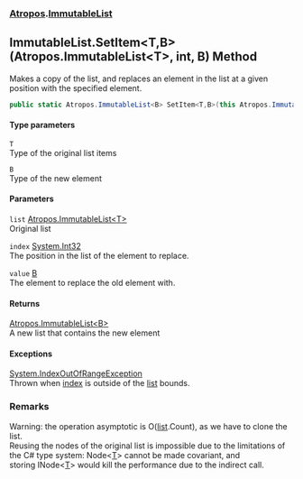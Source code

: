 ### [Atropos](./Atropos.md 'Atropos').[ImmutableList](./ImmutableList.md 'Atropos.ImmutableList')
## ImmutableList.SetItem&lt;T,B&gt;(Atropos.ImmutableList&lt;T&gt;, int, B) Method
Makes a copy of the list, and replaces an element in the list at a given position with the specified element.  
```csharp
public static Atropos.ImmutableList<B> SetItem<T,B>(this Atropos.ImmutableList<T> list, int index, B value);
```
#### Type parameters
<a name='Atropos-ImmutableList-SetItem-T_B-(Atropos-ImmutableList-T-_int_B)-T'></a>
`T`  
Type of the original list items  
  
<a name='Atropos-ImmutableList-SetItem-T_B-(Atropos-ImmutableList-T-_int_B)-B'></a>
`B`  
Type of the new element  
  
#### Parameters
<a name='Atropos-ImmutableList-SetItem-T_B-(Atropos-ImmutableList-T-_int_B)-list'></a>
`list` [Atropos.ImmutableList&lt;](./ImmutableList-T-.md 'Atropos.ImmutableList&lt;T&gt;')[T](#Atropos-ImmutableList-SetItem-T_B-(Atropos-ImmutableList-T-_int_B)-T 'Atropos.ImmutableList.SetItem&lt;T,B&gt;(Atropos.ImmutableList&lt;T&gt;, int, B).T')[&gt;](./ImmutableList-T-.md 'Atropos.ImmutableList&lt;T&gt;')  
Original list  
  
<a name='Atropos-ImmutableList-SetItem-T_B-(Atropos-ImmutableList-T-_int_B)-index'></a>
`index` [System.Int32](https://docs.microsoft.com/en-us/dotnet/api/System.Int32 'System.Int32')  
The position in the list of the element to replace.  
  
<a name='Atropos-ImmutableList-SetItem-T_B-(Atropos-ImmutableList-T-_int_B)-value'></a>
`value` [B](#Atropos-ImmutableList-SetItem-T_B-(Atropos-ImmutableList-T-_int_B)-B 'Atropos.ImmutableList.SetItem&lt;T,B&gt;(Atropos.ImmutableList&lt;T&gt;, int, B).B')  
The element to replace the old element with.  
  
#### Returns
[Atropos.ImmutableList&lt;](./ImmutableList-T-.md 'Atropos.ImmutableList&lt;T&gt;')[B](#Atropos-ImmutableList-SetItem-T_B-(Atropos-ImmutableList-T-_int_B)-B 'Atropos.ImmutableList.SetItem&lt;T,B&gt;(Atropos.ImmutableList&lt;T&gt;, int, B).B')[&gt;](./ImmutableList-T-.md 'Atropos.ImmutableList&lt;T&gt;')  
A new list that contains the new element  
#### Exceptions
[System.IndexOutOfRangeException](https://docs.microsoft.com/en-us/dotnet/api/System.IndexOutOfRangeException 'System.IndexOutOfRangeException')  
Thrown when [index](#Atropos-ImmutableList-SetItem-T_B-(Atropos-ImmutableList-T-_int_B)-index 'Atropos.ImmutableList.SetItem&lt;T,B&gt;(Atropos.ImmutableList&lt;T&gt;, int, B).index') is outside of the [list](#Atropos-ImmutableList-SetItem-T_B-(Atropos-ImmutableList-T-_int_B)-list 'Atropos.ImmutableList.SetItem&lt;T,B&gt;(Atropos.ImmutableList&lt;T&gt;, int, B).list') bounds.  
### Remarks
Warning: the operation asymptotic is O([list](#Atropos-ImmutableList-SetItem-T_B-(Atropos-ImmutableList-T-_int_B)-list 'Atropos.ImmutableList.SetItem&lt;T,B&gt;(Atropos.ImmutableList&lt;T&gt;, int, B).list').Count), as we have to clone the list.  
            Reusing the nodes of the original list is impossible due to the limitations of the C# type system: Node<[T](#Atropos-ImmutableList-SetItem-T_B-(Atropos-ImmutableList-T-_int_B)-T 'Atropos.ImmutableList.SetItem&lt;T,B&gt;(Atropos.ImmutableList&lt;T&gt;, int, B).T')> cannot be made covariant, and   
            storing INode<[T](#Atropos-ImmutableList-SetItem-T_B-(Atropos-ImmutableList-T-_int_B)-T 'Atropos.ImmutableList.SetItem&lt;T,B&gt;(Atropos.ImmutableList&lt;T&gt;, int, B).T')> would kill the performance due to the indirect call.  
